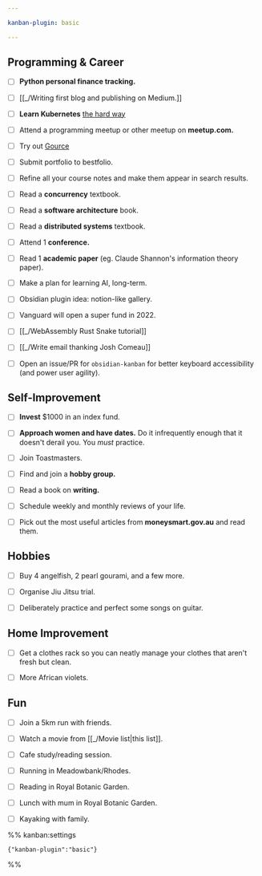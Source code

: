 ```yaml
---

kanban-plugin: basic

---
```


## Programming & Career

- [ ] **Python personal finance tracking.**
- [ ] [[_/Writing first blog  and publishing on Medium.]]
- [ ] **Learn Kubernetes** [the hard way](https://github.com/kelseyhightower/kubernetes-the-hard-way)
- [ ] Attend a programming meetup or other meetup on **meetup.com.**
- [ ] Try out [Gource](https://www.youtube.com/watch?v=DDhPBtzRuLY&ab_channel=MikeM%C3%B8llerNielsen)
- [ ] Submit portfolio to bestfolio.
- [ ] Refine all your course notes and make them appear in search results.
- [ ] Read a **concurrency** textbook.
- [ ] Read a **software architecture** book.
- [ ] Read a **distributed systems** textbook.
- [ ] Attend 1 **conference.**
- [ ] Read 1 **academic paper** (eg. Claude Shannon's information theory paper).
- [ ] Make a plan for learning AI, long-term.
- [ ] Obsidian plugin idea: notion-like gallery.
- [ ] Vanguard will open a super fund in 2022.
- [ ] [[_/WebAssembly Rust Snake tutorial]]
- [ ] [[_/Write email thanking Josh Comeau]]
- [ ] Open an issue/PR for `obsidian-kanban` for better keyboard accessibility (and power user agility).


## Self-Improvement

- [ ] **Invest** $1000 in an index fund.
- [ ] **Approach women and have dates.** Do it infrequently enough that it doesn't derail you. You *must* practice.
- [ ] Join Toastmasters.
- [ ] Find and join a **hobby group.**
- [ ] Read a book on **writing.**
- [ ] Schedule weekly and monthly reviews of your life.
- [ ] Pick out the most useful articles from **moneysmart.gov.au** and read them.


## Hobbies

- [ ] Buy 4 angelfish, 2 pearl gourami, and a few more.
- [ ] Organise Jiu Jitsu trial.
- [ ] Deliberately practice and perfect some songs on guitar.


## Home Improvement

- [ ] Get a clothes rack so you can neatly manage your clothes that aren't fresh but clean.
- [ ] More African violets.


## Fun

- [ ] Join a 5km run with friends.
- [ ] Watch a movie from [[_/Movie list|this list]].
- [ ] Cafe study/reading session.
- [ ] Running in Meadowbank/Rhodes.
- [ ] Reading in Royal Botanic Garden.
- [ ] Lunch with mum in Royal Botanic Garden.
- [ ] Kayaking with family.




%% kanban:settings
```
{"kanban-plugin":"basic"}
```
%%